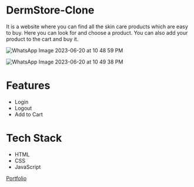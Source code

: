# DermStore-Clone
It is a website where you can find all the skin care products which are easy to buy. Here you can look for and choose a product. 
You can also add your product to the cart and buy it.

![WhatsApp Image 2023-06-20 at 10 48 59 PM](https://github.com/LokeshGola/DermStore-Clone/assets/112959514/12c86c94-8c89-4cc8-b4bb-919b9041c624)

![WhatsApp Image 2023-06-20 at 10 49 38 PM](https://github.com/LokeshGola/DermStore-Clone/assets/112959514/745bc75c-3f03-4ead-9a48-e25d81dc0e38)

# Features
* Login 
* Logout
* Add to Cart

# Tech Stack
* HTML
* CSS
* JavaScript
<!-- portfolio link -->
<a href="https://lokeshgola.github.io/">Portfolio</a>
